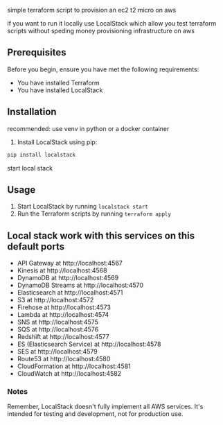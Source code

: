 simple terraform script to provision an ec2 t2 micro on aws

if you want to run it locally use LocalStack which allow you test terraform scripts without speding money provisioning infrastructure on aws

## Prerequisites

Before you begin, ensure you have met the following requirements:

- You have installed Terraform
- You have installed LocalStack

## Installation

recommended: use venv in python or a docker container

1. Install LocalStack using pip:

```bash
pip install localstack
```

start local stack

## Usage

1. Start LocalStack by running `localstack start`
2. Run the Terraform scripts by running `terraform apply`

## Local stack work with this services on this default ports

- API Gateway at http://localhost:4567
- Kinesis at http://localhost:4568
- DynamoDB at http://localhost:4569
- DynamoDB Streams at http://localhost:4570
- Elasticsearch at http://localhost:4571
- S3 at http://localhost:4572
- Firehose at http://localhost:4573
- Lambda at http://localhost:4574
- SNS at http://localhost:4575
- SQS at http://localhost:4576
- Redshift at http://localhost:4577
- ES (Elasticsearch Service) at http://localhost:4578
- SES at http://localhost:4579
- Route53 at http://localhost:4580
- CloudFormation at http://localhost:4581
- CloudWatch at http://localhost:4582

### Notes

Remember, LocalStack doesn't fully implement all AWS services. It's intended for testing and development, not for production use.

